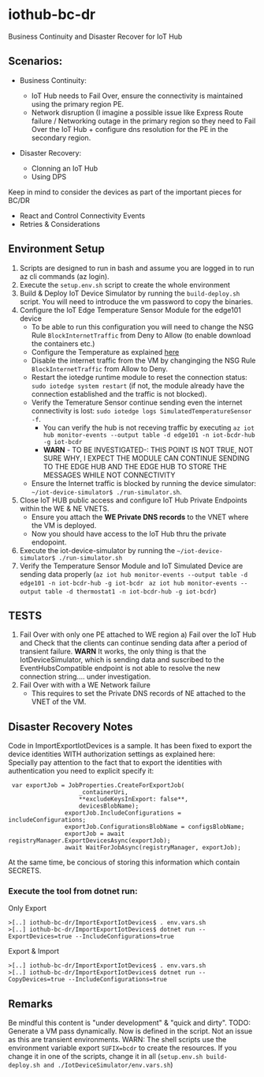 # iothub-bc-dr
Business Continuity and Disaster Recover for IoT Hub

## Scenarios:
- Business Continuity:
  - IoT Hub needs to Fail Over, ensure the connectivity is maintained using the primary region PE.
  - Network disruption (I imagine a possible issue like Express Route failure / Networking outage in the primary region so they need to Fail Over the IoT Hub + configure dns resolution for the PE in the secondary region.

- Disaster Recovery:
  - Clonning an IoT Hub
  - Using DPS


Keep in mind to consider the devices as part of the important pieces for BC/DR
- React and Control Connectivity Events
- Retries & Considerations

## Environment Setup
1. Scripts are designed to run in bash and assume you are logged in to run az cli commands (az login).
2. Execute the `setup.env.sh` script to create the whole environment
3. Build & Deploy IoT Device Simulator by running the `build-deploy.sh` script. You will need to introduce the vm password to copy the binaries.
4. Configure the IoT Edge Temperature Sensor Module for the edge101 device
    - To be able to run this configuration you will need to change the NSG Rule `BlockInternetTraffic` from Deny to Allow (to enable download the containers etc.)
    - Configure the Temperature as explained [here](https://learn.microsoft.com/en-us/azure/iot-edge/quickstart-linux?view=iotedge-1.4#deploy-a-module) 
    - Disable the internet traffic from the VM by changinging the NSG Rule `BlockInternetTraffic` from Allow to Deny.
    - Restart the iotedge runtime module to reset the connection status: `sudo iotedge system restart` (if not, the module already have the connection established and the traffic is not blocked).
    - Verify the Temerature Sensor continue sending even the internet connectivity is lost: `sudo iotedge logs SimulatedTemperatureSensor -f`.
        - You can verify the hub is not receving traffic by executing `az iot hub monitor-events --output table -d edge101 -n iot-bcdr-hub -g iot-bcdr`
        - **WARN** - TO BE INVESTIGATED-: THIS POINT IS NOT TRUE, NOT SURE WHY, I EXPECT THE MODULE CAN CONTINUE SENDING TO THE EDGE HUB AND THE EDGE HUB TO STORE THE MESSAGES WHILE NOT CONNECTIVITY
    - Ensure the Internet traffic is blocked by running the device simulator: `~/iot-device-simulator$ ./run-simulator.sh`. 
5. Close IoT HUB public access and configure IoT Hub Private Endpoints within the WE & NE VNETS.
    - Ensure you attach the **WE Private DNS records** to the VNET where the VM is deployed.
    - Now you should have access to the IoT Hub thru the private endopoint.
6. Execute the iot-device-simulator by running the `~/iot-device-simulator$ ./run-simulator.sh`
7. Verify the Temperature Sensor Module and IoT Simulated Device are sending data properly (`az iot hub monitor-events --output table -d edge101 -n iot-bcdr-hub -g iot-bcdr` ` az iot hub monitor-events --output table -d thermostat1 -n iot-bcdr-hub -g iot-bcdr`)

## TESTS
1. Fail Over with only one PE attached to WE region
    a) Fail over the IoT Hub and Check that the clients can continue sending data after a period of transient failure. **WARN** It works, the only thing is that the IotDeviceSimulator, which is sending data and suscribed to the EventHubsCompatible endpoint is not able to resolve the new connection string.... under investigation. 
3. Fail Over with with a WE Network failure
     - This requires to set the Private DNS records of NE attached to the VNET of the VM.
  
## Disaster Recovery Notes
Code in ImportExportIotDevices is a sample. It has been fixed to export the device identities WITH authorization settings as explained here:  
Specially pay attention to the fact that to export the identities with authentication you need to explicit specify it:
```
 var exportJob = JobProperties.CreateForExportJob(
                    _containerUri,
                    **excludeKeysInExport: false**,
                    devicesBlobName);
                exportJob.IncludeConfigurations = includeConfigurations;
                exportJob.ConfigurationsBlobName = configsBlobName;
                exportJob = await registryManager.ExportDevicesAsync(exportJob);
                await WaitForJobAsync(registryManager, exportJob);
```

At the same time, be concious of storing this information which contain SECRETS. 

### Execute the tool from dotnet run:

Only Export
``` az cli
>[..] iothub-bc-dr/ImportExportIotDevices$ . env.vars.sh
>[..] iothub-bc-dr/ImportExportIotDevices$ dotnet run --ExportDevices=true --IncludeConfigurations=true
```

Export & Import
``` az cli
>[..] iothub-bc-dr/ImportExportIotDevices$ . env.vars.sh
>[..] iothub-bc-dr/ImportExportIotDevices$ dotnet run --CopyDevices=true --IncludeConfigurations=true
```
## Remarks
Be mindful this content is "under development" & "quick and dirty". 
TODO: Generate a VM pass dynamically. Now is defined in the script. Not an issue as this are transient environments.
WARN: The shell scripts use the environment variable export `SUFIX=bcdr` to create the resources. If you change it in one of the scripts, change it in all (`setup.env.sh build-deploy.sh and ./IotDeviceSimulator/env.vars.sh`)
